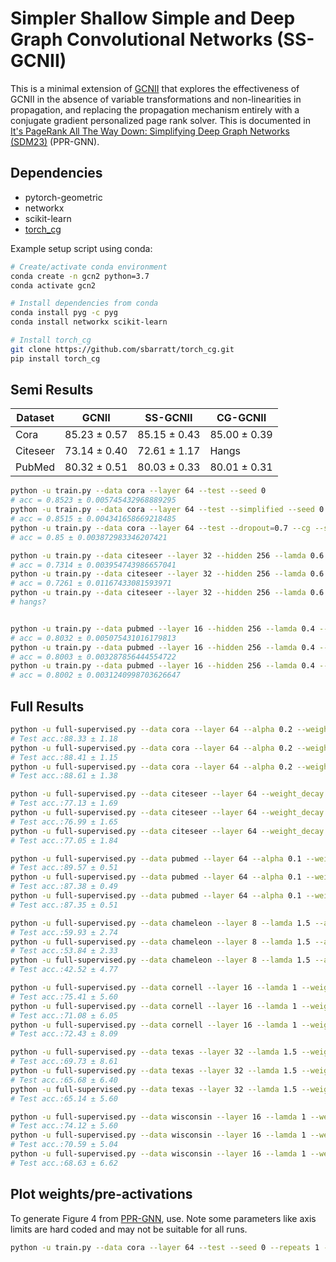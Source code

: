 # Simpler Shallow Simple and Deep Graph Convolutional Networks (SS-GCNII)

This is a minimal extension of [GCNII](https://github.com/chennnM/GCNII) that explores the effectiveness of GCNII in the absence of variable transformations and non-linearities in propagation, and replacing the propagation mechanism entirely with a conjugate gradient personalized page rank solver. This is documented in [It's PageRank All The Way Down: Simplifying Deep Graph Networks (SDM23)](https://github.com/jackd/ppr-gnn-sdm23) (PPR-GNN).

## Dependencies

- pytorch-geometric
- networkx
- scikit-learn
- [torch_cg](https://github.com/sbarratt/torch_cg.git)

Example setup script using conda:

```bash
# Create/activate conda environment
conda create -n gcn2 python=3.7
conda activate gcn2

# Install dependencies from conda
conda install pyg -c pyg
conda install networkx scikit-learn

# Install torch_cg
git clone https://github.com/sbarratt/torch_cg.git
pip install torch_cg
```

## Semi Results

| Dataset  | GCNII        | SS-GCNII     | CG-GCNII     |
|----------|--------------|--------------|--------------|
| Cora     | 85.23 ± 0.57 | 85.15 ± 0.43 | 85.00 ± 0.39 |
| Citeseer | 73.14 ± 0.40 | 72.61 ± 1.17 | Hangs        |
| PubMed   | 80.32 ± 0.51 | 80.03 ± 0.33 | 80.01 ± 0.31 |

```bash
python -u train.py --data cora --layer 64 --test --seed 0
# acc = 0.8523 ± 0.005745432968889295
python -u train.py --data cora --layer 64 --test --simplified --seed 0
# acc = 0.8515 ± 0.004341658669218485
python -u train.py --data cora --layer 64 --test --dropout=0.7 --cg --seed 0
# acc = 0.85 ± 0.003872983346207421

python -u train.py --data citeseer --layer 32 --hidden 256 --lamda 0.6 --dropout 0.7 --test --seed 0
# acc = 0.7314 ± 0.003954743986657041
python -u train.py --data citeseer --layer 32 --hidden 256 --lamda 0.6 --dropout 0.7 --test --simplified --seed 0
# acc = 0.7261 ± 0.01167433081593971
python -u train.py --data citeseer --layer 32 --hidden 256 --lamda 0.6 --dropout 0.8 --test --cg --seed 0
# hangs?


python -u train.py --data pubmed --layer 16 --hidden 256 --lamda 0.4 --dropout 0.5 --wd1 5e-4 --test --seed 0
# acc = 0.8032 ± 0.005075431016179813
python -u train.py --data pubmed --layer 16 --hidden 256 --lamda 0.4 --dropout 0.5 --wd1 5e-4 --test --simplified --seed 0
# acc = 0.8003 ± 0.003287856444554722
python -u train.py --data pubmed --layer 16 --hidden 256 --lamda 0.4 --dropout 0.6 --wd1 5e-4 --test --cg --seed 0
# acc = 0.8002 ± 0.0031240998703626647
```

## Full Results

```bash
python -u full-supervised.py --data cora --layer 64 --alpha 0.2 --weight_decay 1e-4 --seed 0
# Test acc.:88.33 ± 1.18
python -u full-supervised.py --data cora --layer 64 --alpha 0.2 --weight_decay 1e-4 --seed 0 --simplified
# Test acc.:88.41 ± 1.15
python -u full-supervised.py --data cora --layer 64 --alpha 0.2 --weight_decay 1e-4 --seed 0 --cg --dropout 0.6
# Test acc.:88.61 ± 1.38

python -u full-supervised.py --data citeseer --layer 64 --weight_decay 5e-6 --seed 0
# Test acc.:77.13 ± 1.69
python -u full-supervised.py --data citeseer --layer 64 --weight_decay 5e-6 --seed 0 --simplified
# Test acc.:76.99 ± 1.65
python -u full-supervised.py --data citeseer --layer 64 --weight_decay 5e-6 --seed 0 --cg --dropout 0.6
# Test acc.:77.05 ± 1.84

python -u full-supervised.py --data pubmed --layer 64 --alpha 0.1 --weight_decay 5e-6 --seed 0
# Test acc.:89.57 ± 0.51
python -u full-supervised.py --data pubmed --layer 64 --alpha 0.1 --weight_decay 5e-6 --seed 0 --simplified
# Test acc.:87.38 ± 0.49
python -u full-supervised.py --data pubmed --layer 64 --alpha 0.1 --weight_decay 5e-6 --seed 0 --cg --dropout 0.6
# Test acc.:87.35 ± 0.51

python -u full-supervised.py --data chameleon --layer 8 --lamda 1.5 --alpha 0.2 --weight_decay 5e-4 --seed 0
# Test acc.:59.93 ± 2.74
python -u full-supervised.py --data chameleon --layer 8 --lamda 1.5 --alpha 0.2 --weight_decay 5e-4 --seed 0 --simplified
# Test acc.:53.84 ± 2.33
python -u full-supervised.py --data chameleon --layer 8 --lamda 1.5 --alpha 0.2 --weight_decay 5e-4 --seed 0 --cg --dropout 0.6
# Test acc.:42.52 ± 4.77

python -u full-supervised.py --data cornell --layer 16 --lamda 1 --weight_decay 1e-3 --seed 0
# Test acc.:75.41 ± 5.60
python -u full-supervised.py --data cornell --layer 16 --lamda 1 --weight_decay 1e-3 --seed 0 --simplified
# Test acc.:71.08 ± 6.05
python -u full-supervised.py --data cornell --layer 16 --lamda 1 --weight_decay 1e-3 --seed 0 --cg --dropout 0.6
# Test acc.:72.43 ± 8.09

python -u full-supervised.py --data texas --layer 32 --lamda 1.5 --weight_decay 1e-4 --seed 0
# Test acc.:69.73 ± 8.61
python -u full-supervised.py --data texas --layer 32 --lamda 1.5 --weight_decay 1e-4 --seed 0 --simplified
# Test acc.:65.68 ± 6.40
python -u full-supervised.py --data texas --layer 32 --lamda 1.5 --weight_decay 1e-4 --seed 0 --cg --dropout 0.6
# Test acc.:65.14 ± 5.60

python -u full-supervised.py --data wisconsin --layer 16 --lamda 1 --weight_decay 5e-4 --seed 0
# Test acc.:74.12 ± 5.60
python -u full-supervised.py --data wisconsin --layer 16 --lamda 1 --weight_decay 5e-4 --seed 0 --simplified
# Test acc.:70.59 ± 5.04
python -u full-supervised.py --data wisconsin --layer 16 --lamda 1 --weight_decay 5e-4 --seed 0 --cg --dropout 0.6
# Test acc.:68.63 ± 6.62
```

## Plot weights/pre-activations

To generate Figure 4 from [PPR-GNN](https://github.com/jackd/ppr-gnn-sdm23), use. Note some parameters like axis limits are hard coded and may not be suitable for all runs.

```bash
python -u train.py --data cora --layer 64 --test --seed 0 --repeats 1 --hist 0 1 63
```
